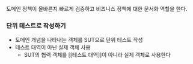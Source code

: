 도메인 정책이 올바른지 빠르게 검증하고 비즈니스 정책에 대한 문서화 역할을 한다.


### 단위 테스트로 작성하기

- 도메인 개념을 나타내는 객체를 SUT으로 단위 테스트 작성
- 테스트 대역이 아닌 실제 객체 사용
	- SUT의 협력 객체를 [[테스트 대역]]이 아니라 실제 객체로 사용한다 

